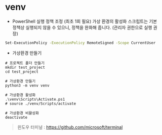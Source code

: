 # venv
- PowerShell 실행 정책 조정 (최초 1회 필요)
가상 환경의 활성화 스크립트는 기본 정책상 실행되지 않을 수 있으니, 정책을 완화해 줍니다. (관리자 권한으로 실행 권장)

```sh
Set-ExecutionPolicy -ExecutionPolicy RemoteSigned -Scope CurrentUser
```

- 가상환경 만들기
```
# 프로젝트 폴더 만들기
mkdir test_project
cd test_project

# 가상환경 만들기
python3 -m venv venv

# 가상환경 활성화
.\venv\Scripts\Activate.ps1
# source ./venv/Scripts/activate

# 가상환경 비활성화
deactivate
```

> 윈도우 터미널 : https://github.com/microsoft/terminal



